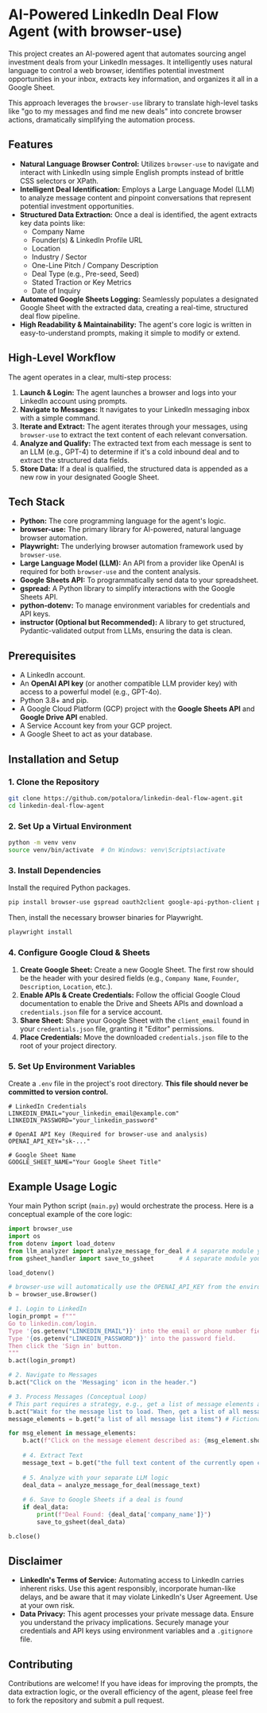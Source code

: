 # AI-Powered LinkedIn Deal Flow Agent (with browser-use)

This project creates an AI-powered agent that automates sourcing angel investment deals from your LinkedIn messages. It intelligently uses natural language to control a web browser, identifies potential investment opportunities in your inbox, extracts key information, and organizes it all in a Google Sheet.

This approach leverages the `browser-use` library to translate high-level tasks like "go to my messages and find me new deals" into concrete browser actions, dramatically simplifying the automation process.

## Features

-   **Natural Language Browser Control:** Utilizes `browser-use` to navigate and interact with LinkedIn using simple English prompts instead of brittle CSS selectors or XPath.
-   **Intelligent Deal Identification:** Employs a Large Language Model (LLM) to analyze message content and pinpoint conversations that represent potential investment opportunities.
-   **Structured Data Extraction:** Once a deal is identified, the agent extracts key data points like:
    -   Company Name
    -   Founder(s) & LinkedIn Profile URL
    -   Location
    -   Industry / Sector
    -   One-Line Pitch / Company Description
    -   Deal Type (e.g., Pre-seed, Seed)
    -   Stated Traction or Key Metrics
    -   Date of Inquiry
-   **Automated Google Sheets Logging:** Seamlessly populates a designated Google Sheet with the extracted data, creating a real-time, structured deal flow pipeline.
-   **High Readability & Maintainability:** The agent's core logic is written in easy-to-understand prompts, making it simple to modify or extend.

## High-Level Workflow

The agent operates in a clear, multi-step process:

1.  **Launch & Login:** The agent launches a browser and logs into your LinkedIn account using prompts.
2.  **Navigate to Messages:** It navigates to your LinkedIn messaging inbox with a simple command.
3.  **Iterate and Extract:** The agent iterates through your messages, using `browser-use` to extract the text content of each relevant conversation.
4.  **Analyze and Qualify:** The extracted text from each message is sent to an LLM (e.g., GPT-4) to determine if it's a cold inbound deal and to extract the structured data fields.
5.  **Store Data:** If a deal is qualified, the structured data is appended as a new row in your designated Google Sheet.

## Tech Stack

-   **Python:** The core programming language for the agent's logic.
-   **browser-use:** The primary library for AI-powered, natural language browser automation.
-   **Playwright:** The underlying browser automation framework used by `browser-use`.
-   **Large Language Model (LLM):** An API from a provider like OpenAI is required for both `browser-use` and the content analysis.
-   **Google Sheets API:** To programmatically send data to your spreadsheet.
-   **gspread:** A Python library to simplify interactions with the Google Sheets API.
-   **python-dotenv:** To manage environment variables for credentials and API keys.
-   **instructor (Optional but Recommended):** A library to get structured, Pydantic-validated output from LLMs, ensuring the data is clean.

## Prerequisites

-   A LinkedIn account.
-   An **OpenAI API key** (or another compatible LLM provider key) with access to a powerful model (e.g., GPT-4o).
-   Python 3.8+ and pip.
-   A Google Cloud Platform (GCP) project with the **Google Sheets API** and **Google Drive API** enabled.
-   A Service Account key from your GCP project.
-   A Google Sheet to act as your database.

## Installation and Setup

### 1. Clone the Repository

```bash
git clone https://github.com/potalora/linkedin-deal-flow-agent.git
cd linkedin-deal-flow-agent
```

### 2. Set Up a Virtual Environment

```bash
python -m venv venv
source venv/bin/activate  # On Windows: venv\Scripts\activate
```

### 3. Install Dependencies

Install the required Python packages.

```bash
pip install browser-use gspread oauth2client google-api-python-client python-dotenv openai instructor
```

Then, install the necessary browser binaries for Playwright.

```bash
playwright install
```

### 4. Configure Google Cloud & Sheets

1.  **Create Google Sheet:** Create a new Google Sheet. The first row should be the header with your desired fields (e.g., `Company Name`, `Founder`, `Description`, `Location`, etc.).
2.  **Enable APIs & Create Credentials:** Follow the official Google Cloud documentation to enable the Drive and Sheets APIs and download a `credentials.json` file for a service account.
3.  **Share Sheet:** Share your Google Sheet with the `client_email` found in your `credentials.json` file, granting it "Editor" permissions.
4.  **Place Credentials:** Move the downloaded `credentials.json` file to the root of your project directory.

### 5. Set Up Environment Variables

Create a `.env` file in the project's root directory. **This file should never be committed to version control.**

```
# LinkedIn Credentials
LINKEDIN_EMAIL="your_linkedin_email@example.com"
LINKEDIN_PASSWORD="your_linkedin_password"

# OpenAI API Key (Required for browser-use and analysis)
OPENAI_API_KEY="sk-..."

# Google Sheet Name
GOOGLE_SHEET_NAME="Your Google Sheet Title"
```

## Example Usage Logic

Your main Python script (`main.py`) would orchestrate the process. Here is a conceptual example of the core logic:

```python
import browser_use
import os
from dotenv import load_dotenv
from llm_analyzer import analyze_message_for_deal # A separate module you'd create
from gsheet_handler import save_to_gsheet       # A separate module you'd create

load_dotenv()

# browser-use will automatically use the OPENAI_API_KEY from the environment
b = browser_use.Browser()

# 1. Login to LinkedIn
login_prompt = f"""
Go to linkedin.com/login.
Type '{os.getenv("LINKEDIN_EMAIL")}' into the email or phone number field.
Type '{os.getenv("LINKEDIN_PASSWORD")}' into the password field.
Then click the 'Sign in' button.
"""
b.act(login_prompt)

# 2. Navigate to Messages
b.act("Click on the 'Messaging' icon in the header.")

# 3. Process Messages (Conceptual Loop)
# This part requires a strategy, e.g., get a list of message elements and loop through them.
b.act("Wait for the message list to load. Then, get a list of all message list items.")
message_elements = b.get("a list of all message list items") # Fictional high-level get

for msg_element in message_elements:
    b.act(f"Click on the message element described as: {msg_element.short_description}")
    
    # 4. Extract Text
    message_text = b.get("the full text content of the currently open conversation thread")
    
    # 5. Analyze with your separate LLM logic
    deal_data = analyze_message_for_deal(message_text)
    
    # 6. Save to Google Sheets if a deal is found
    if deal_data:
        print(f"Deal Found: {deal_data['company_name']}")
        save_to_gsheet(deal_data)

b.close()
```

## Disclaimer

-   **LinkedIn's Terms of Service:** Automating access to LinkedIn carries inherent risks. Use this agent responsibly, incorporate human-like delays, and be aware that it may violate LinkedIn's User Agreement. Use at your own risk.
-   **Data Privacy:** This agent processes your private message data. Ensure you understand the privacy implications. Securely manage your credentials and API keys using environment variables and a `.gitignore` file.

## Contributing

Contributions are welcome! If you have ideas for improving the prompts, the data extraction logic, or the overall efficiency of the agent, please feel free to fork the repository and submit a pull request.